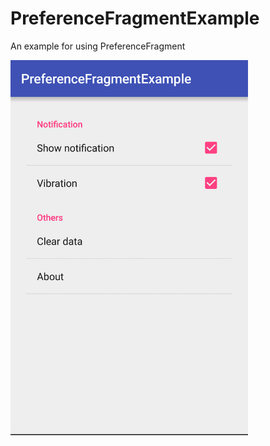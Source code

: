 # PreferenceFragmentExample

An example for using PreferenceFragment

<img src="https://raw.githubusercontent.com/jenny7chen/PreferenceFragmentExample/master/screenshot1.png" width="380" height="600">
